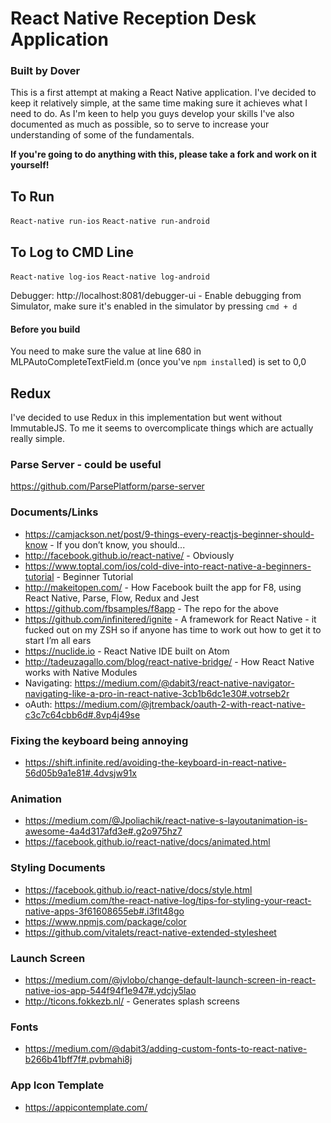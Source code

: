 # React Native Reception Desk Application
### Built by Dover
This is a first attempt at making a React Native application. I've decided to keep it relatively simple, at the same time making sure it achieves what I need to do. As I'm keen to help you guys develop your skills I've also documented as much as possible, so to serve to increase your understanding of some of the fundamentals. 

**If you're going to do anything with this, please take a fork and work on it yourself!**

## To Run
`React-native run-ios`
`React-native run-android`

## To Log to CMD Line
`React-native log-ios`
`React-native log-android`

Debugger: http://localhost:8081/debugger-ui - Enable debugging from Simulator, make sure it's enabled in the simulator by pressing `cmd + d`

#### Before you build
You need to make sure the value at line 680 in MLPAutoCompleteTextField.m (once you've `npm install`ed) is set to 0,0
## Redux
I've decided to use Redux in this implementation but went without ImmutableJS. To me it seems to overcomplicate things which are actually really simple.

### Parse Server - could be useful
https://github.com/ParsePlatform/parse-server

### Documents/Links
- https://camjackson.net/post/9-things-every-reactjs-beginner-should-know - If you don’t know, you should...
- http://facebook.github.io/react-native/ - Obviously
- https://www.toptal.com/ios/cold-dive-into-react-native-a-beginners-tutorial - Beginner Tutorial
- http://makeitopen.com/ - How Facebook built the app for F8, using React Native, Parse, Flow, Redux and Jest
- https://github.com/fbsamples/f8app - The repo for the above
- https://github.com/infinitered/ignite - A framework for React Native - it fucked out on my ZSH so if anyone has time to work out how to get it to start I’m all ears
- https://nuclide.io - React Native IDE built on Atom
- http://tadeuzagallo.com/blog/react-native-bridge/ - How React Native works with Native Modules
- Navigating: https://medium.com/@dabit3/react-native-navigator-navigating-like-a-pro-in-react-native-3cb1b6dc1e30#.votrseb2r
- oAuth: https://medium.com/@jtremback/oauth-2-with-react-native-c3c7c64cbb6d#.8vp4j49se

### Fixing the keyboard being annoying
- https://shift.infinite.red/avoiding-the-keyboard-in-react-native-56d05b9a1e81#.4dvsjw91x

### Animation
- https://medium.com/@Jpoliachik/react-native-s-layoutanimation-is-awesome-4a4d317afd3e#.g2o975hz7
- https://facebook.github.io/react-native/docs/animated.html

### Styling Documents
- https://facebook.github.io/react-native/docs/style.html
- https://medium.com/the-react-native-log/tips-for-styling-your-react-native-apps-3f61608655eb#.i3flt48go
- https://www.npmjs.com/package/color
- https://github.com/vitalets/react-native-extended-stylesheet

### Launch Screen
- https://medium.com/@jvlobo/change-default-launch-screen-in-react-native-ios-app-544f94f1e947#.ydcjy5lao
- http://ticons.fokkezb.nl/ - Generates splash screens

### Fonts
- https://medium.com/@dabit3/adding-custom-fonts-to-react-native-b266b41bff7f#.pvbmahi8j

### App Icon Template
- https://appicontemplate.com/
